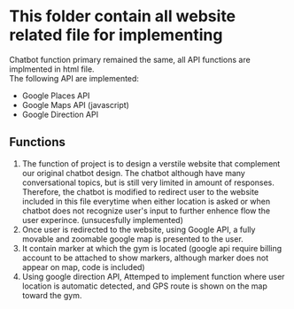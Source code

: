 # This folder contain all website related file for implementing  
Chatbot function primary remained the same, all API functions are implmented in html file.  
The following API are implemented:  
* Google Places API
* Google Maps API (javascript)
* Google Direction API  
## Functions
1. The function of project is to design a verstile website that complement our original chatbot design. The chatbot although have many conversational topics, but is still very limited in amount of responses. Therefore, the chatbot is modified to redirect user to the website included in this file everytime when either location is asked or when chatbot does not recognize user's input to further enhence flow the user experince. (unsucesfully implemented)
2. Once user is redirected to the website, using Google API, a fully movable and zoomable google map is presented to the user.
3. It contain marker at which the gym is located (google api require billing account to be attached to show markers, although marker does not appear on map, code is included)
4. Using google direction API, Attemped to implement function where user location is automatic detected, and GPS route is shown on the map toward the gym.
